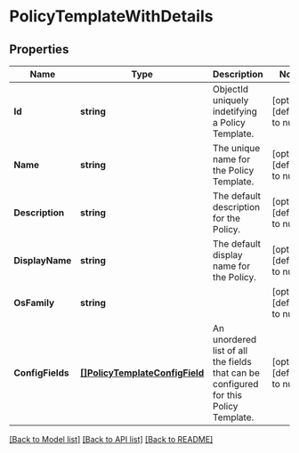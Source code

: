 # PolicyTemplateWithDetails

## Properties
Name | Type | Description | Notes
------------ | ------------- | ------------- | -------------
**Id** | **string** | ObjectId uniquely indetifying a Policy Template. | [optional] [default to null]
**Name** | **string** | The unique name for the Policy Template. | [optional] [default to null]
**Description** | **string** | The default description for the Policy. | [optional] [default to null]
**DisplayName** | **string** | The default display name for the Policy. | [optional] [default to null]
**OsFamily** | **string** |  | [optional] [default to null]
**ConfigFields** | [**[]PolicyTemplateConfigField**](PolicyTemplateConfigField.md) | An unordered list of all the fields that can be configured for this Policy Template. | [optional] [default to null]

[[Back to Model list]](../README.md#documentation-for-models) [[Back to API list]](../README.md#documentation-for-api-endpoints) [[Back to README]](../README.md)


